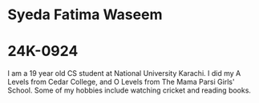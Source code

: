 # Syeda Fatima Waseem 
# 24K-0924
I am a 19 year old CS student at National University Karachi. I did my A Levels from Cedar College, and O Levels from The Mama Parsi Girls' School. Some of my hobbies include watching cricket and reading books. 
